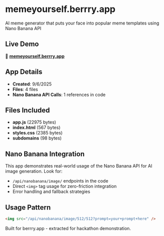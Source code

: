 # memeyourself.berrry.app

AI meme generator that puts your face into popular meme templates using Nano Banana API

## Live Demo
🔗 **[memeyourself.berrry.app](https://memeyourself.berrry.app)**

## App Details
- **Created**: 9/6/2025
- **Files**: 4 files
- **Nano Banana API Calls**: 1 references in code

## Files Included
- **app.js** (22975 bytes)
- **index.html** (567 bytes)
- **styles.css** (2385 bytes)
- **subdomains** (98 bytes)

## Nano Banana Integration
This app demonstrates real-world usage of the Nano Banana API for AI image generation. Look for:
- `/api/nanobanana/image/` endpoints in the code
- Direct `<img>` tag usage for zero-friction integration
- Error handling and fallback strategies

## Usage Pattern
```html
<img src="/api/nanobanana/image/512/512?prompt=your+prompt+here" />
```

Built for berrry.app - extracted for hackathon demonstration.
